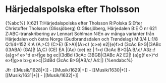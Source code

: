 # Härjedalspolska efter Tholsson

{%abc%}
X:621
T:Härjedalspolska efter Tholsson
R:Polska
S:Efter Christoffer Tholsson (Glissjöberg)
O:Glissjöberg, Härjedalen
B:E Ö nr 621
Z:ABC-transkribering av Lennart Sohlman
N:En av många varianter från Härjedalen och östra Norge (Gudbrandsdalen och Trøndelag)
M:3/4
L:1/8
Q:1/4=152
K:A
(A,>C) (C>E) (E>A)|(A>c) (c>e) e2|{e}f>d (3cAc B>G|(3ABc ((3ABA) (GA)|!
(A,C) (CE) EA |(Ac) (ce) ez | f>d (3cAc B>G|A.B/.c/ A3z::!
{a}g>f e>^d e>f|ge bg ec|(3dBd (3cAc (3BGB|(3ABc A2 E2|!
{a}g(f e>)^d e>f|g>e b>g e>c|(3dBd (3cAc B>G|AB/c/ A4:|]
{%endabc%}

Jfr :[[Musik/1628|+]] - [[Musik/1629|+]] - [[Musik/1630|+]] - [[Musik/1631|+]] - [[Musik/1632|+]]
